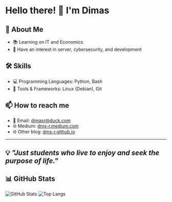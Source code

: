 # Hello there! 👋 I'm Dimas 

## 🚀 About Me
- 📚 Learning on IT and Economics
- 🔭 Have an interest in server, cybersecurity, and development

## 🛠️ Skills
- 💻 Programming Languages: Python, Bash
- 🔧 Tools & Frameworks: Linux (Debian), Git

## 📫 How to reach me
- 📧 Email: dimasr@duck.com
- 🌐 Medium: [dms-r.medium.com](https://dms-r.medium.com/)
- 🌐 Other blog: [dms-r.github.io](https://dms-r.github.io/)


---
💡 *"Just students who live to enjoy and seek the purpose of life."*
---

## 📊 GitHub Stats
![GitHub Stats](https://github-readme-stats.vercel.app/api?username=dms-r&show_icons=true&theme=tokyonight)
![Top Langs](https://github-readme-stats.vercel.app/api/top-langs/?username=dms-r&layout=compact&theme=tokyonight)


